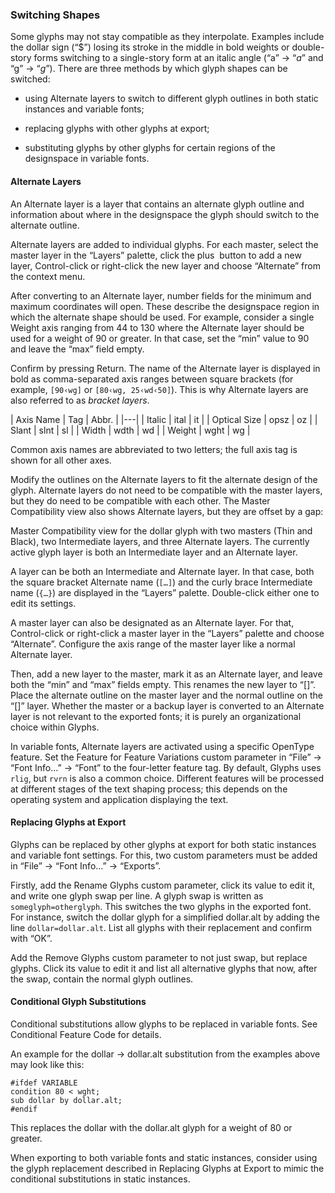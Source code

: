 ### Switching Shapes

Some glyphs may not stay compatible as they interpolate.
Examples include the dollar sign (“$”) losing its stroke in the middle in bold weights or double-story forms switching to a single-story form at an italic angle (“a” → “_a_” and “g” → “_g_”).
There are three methods by which glyph shapes can be switched:

- using Alternate layers to switch to different glyph outlines in both static instances and variable fonts;

- replacing glyphs with other glyphs at export;

- substituting glyphs by other glyphs for certain regions of the designspace in variable fonts.

#### Alternate Layers

An Alternate layer is a layer that contains an alternate glyph outline and information about where in the designspace the glyph should switch to the alternate outline.

Alternate layers are added to individual glyphs.
For each master, select the master layer in the “Layers” palette, click the plus  button to add a new layer, Control-click or right-click the new layer and choose “Alternate” from the context menu.

After converting to an Alternate layer, number fields for the minimum and maximum coordinates will open.
These describe the designspace region in which the alternate shape should be used.
For example, consider a single Weight axis ranging from 44 to 130 where the Alternate layer should be used for a weight of 90 or greater.
In that case, set the “min” value to 90 and leave the “max” field empty.

Confirm by pressing Return.
The name of the Alternate layer is displayed in bold as comma-separated axis ranges between square brackets (for example, `[90‹wg]` or `[80‹wg, 25‹wd‹50]`).
This is why Alternate layers are also referred to as _bracket layers_.

| Axis Name | Tag | Abbr. |
|---|
| Italic  |  ital  |  it  |
| Optical Size  |  opsz  |  oz  |
| Slant  |  slnt  |  sl  |
| Width  |  wdth  |  wd  |
| Weight  |  wght  |  wg  |

Common axis names are abbreviated to two letters; the full axis tag is shown for all other axes.

Modify the outlines on the Alternate layers to fit the alternate design of the glyph.
Alternate layers do not need to be compatible with the master layers, but they do need to be compatible with each other.
The Master Compatibility view also shows Alternate layers, but they are offset by a gap:

Master Compatibility view for the dollar glyph with two masters (Thin and Black), two Intermediate layers, and three Alternate layers.
The currently active glyph layer is both an Intermediate layer and an Alternate layer.

A layer can be both an Intermediate and Alternate layer.
In that case, both the square bracket Alternate name (`[…]`) and the curly brace Intermediate name (`{…}`) are displayed in the “Layers” palette.
Double-click either one to edit its settings.

A master layer can also be designated as an Alternate layer.
For that, Control-click or right-click a master layer in the “Layers” palette and choose “Alternate”.
Configure the axis range of the master layer like a normal Alternate layer.

Then, add a new layer to the master, mark it as an Alternate layer, and leave both the “min” and “max” fields empty.
This renames the new layer to “[]”.
Place the alternate outline on the master layer and the normal outline on the “[]” layer.
Whether the master or a backup layer is converted to an Alternate layer is not relevant to the exported fonts; it is purely an organizational choice within Glyphs.

In variable fonts, Alternate layers are activated using a specific OpenType feature.
Set the Feature for Feature Variations custom parameter in “File” → “Font Info…” → “Font” to the four-letter feature tag.
By default, Glyphs uses `rlig`, but `rvrn` is also a common choice.
Different features will be processed at different stages of the text shaping process; this depends on the operating system and application displaying the text.

#### Replacing Glyphs at Export

Glyphs can be replaced by other glyphs at export for both static instances and variable font settings.
For this, two custom parameters must be added in “File” → “Font Info…” → “Exports”.

Firstly, add the Rename Glyphs custom parameter, click its value to edit it, and write one glyph swap per line.
A glyph swap is written as `someglyph=otherglyph`.
This switches the two glyphs in the exported font.
For instance, switch the dollar glyph for a simplified dollar.alt by adding the line `dollar=dollar.alt`.
List all glyphs with their replacement and confirm with “OK”.

Add the Remove Glyphs custom parameter to not just swap, but replace glyphs.
Click its value to edit it and list all alternative glyphs that now, after the swap, contain the normal glyph outlines.

#### Conditional Glyph Substitutions

Conditional substitutions allow glyphs to be replaced in variable fonts.
See Conditional Feature Code for details.

An example for the dollar → dollar.alt substitution from the examples above may look like this:

```fea
#ifdef VARIABLE
condition 80 < wght;
sub dollar by dollar.alt;
#endif
```

This replaces the dollar with the dollar.alt glyph for a weight of 80 or greater.

When exporting to both variable fonts and static instances, consider using the glyph replacement described in Replacing Glyphs at Export to mimic the conditional substitutions in static instances.